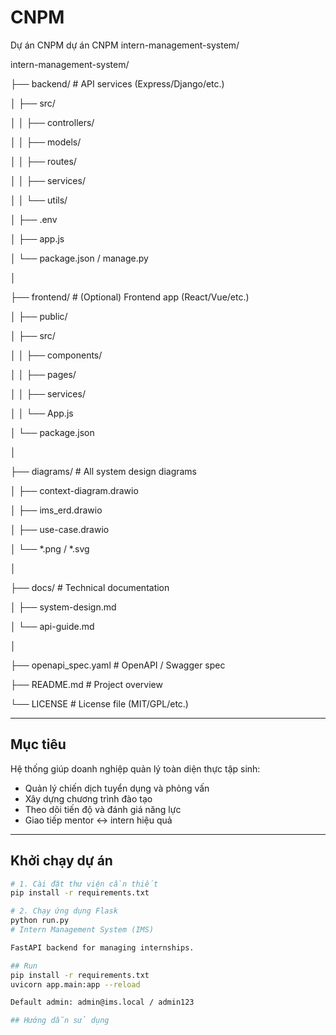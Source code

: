 # CNPM
Dự án CNPM
dự án CNPM intern-management-system/

intern-management-system/

├── backend/                  # API services (Express/Django/etc.)

│   ├── src/

│   │   ├── controllers/

│   │   ├── models/

│   │   ├── routes/

│   │   ├── services/

│   │   └── utils/

│   ├── .env

│   ├── app.js

│   └── package.json / manage.py

│

├── frontend/                 # (Optional) Frontend app (React/Vue/etc.)

│   ├── public/

│   ├── src/

│   │   ├── components/

│   │   ├── pages/

│   │   ├── services/

│   │   └── App.js

│   └── package.json

│

├── diagrams/                # All system design diagrams

│   ├── context-diagram.drawio

│   ├── ims_erd.drawio

│   ├── use-case.drawio

│   └── *.png / *.svg

│

├── docs/                    # Technical documentation

│   ├── system-design.md

│   └── api-guide.md

│

├── openapi_spec.yaml        # OpenAPI / Swagger spec

├── README.md                # Project overview

└── LICENSE                  # License file (MIT/GPL/etc.)

---

##  Mục tiêu

Hệ thống giúp doanh nghiệp quản lý toàn diện thực tập sinh:
- Quản lý chiến dịch tuyển dụng và phỏng vấn
- Xây dựng chương trình đào tạo
- Theo dõi tiến độ và đánh giá năng lực
- Giao tiếp mentor ↔ intern hiệu quả

---

##  Khởi chạy dự án

```bash
# 1. Cài đặt thư viện cần thiết
pip install -r requirements.txt

# 2. Chạy ứng dụng Flask
python run.py
# Intern Management System (IMS)

FastAPI backend for managing internships.

## Run
pip install -r requirements.txt
uvicorn app.main:app --reload

Default admin: admin@ims.local / admin123

## Hướng dẫn sử dụng
